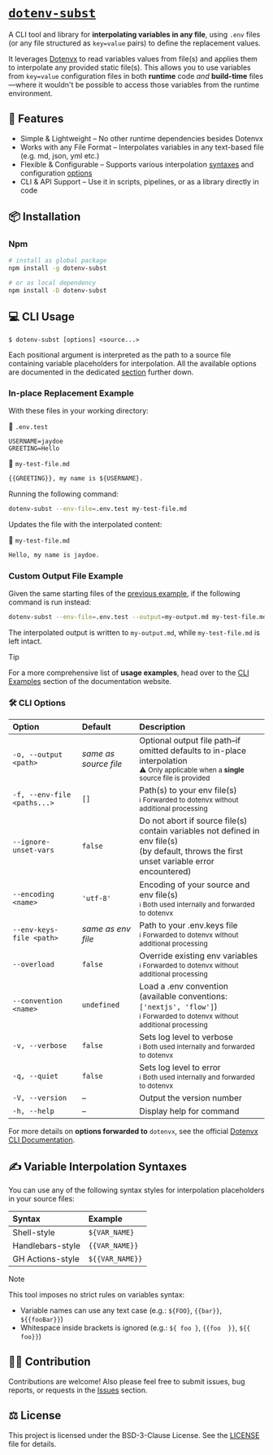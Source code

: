 # [`dotenv-subst`](https://dotenv-subst.duddu.dev)

<!-- #region intro -->
A CLI tool and library for **interpolating variables in any file**, using `.env` files (or any file structured as `key=value` pairs) to define the replacement values.

It leverages [Dotenvx](https://dotenvx.com) to read variables values from file(s) and applies them to interpolate any provided static file(s). This allows you to use variables from `key=value` configuration files in both **runtime** code *and* **build-time** files—where it wouldn't be possible to access those variables from the runtime environment.
<!-- #endregion intro -->

<!-- TODO link to docs site -->

## 🚀 Features

- Simple & Lightweight – No other runtime dependencies besides Dotenvx
- Works with any File Format – Interpolates variables in any text-based file (e.g. md, json, yml etc.)
- Flexible & Configurable – Supports various interpolation [syntaxes](#%EF%B8%8F-variable-interpolation-syntaxes) and configuration [options](#%EF%B8%8F-cli-options)
- CLI & API Support – Use it in scripts, pipelines, or as a library directly in code

## 📦 Installation

### Npm

```sh
# install as global package
npm install -g dotenv-subst

# or as local dependency
npm install -D dotenv-subst
```

## 💻 CLI Usage

`$ dotenv-subst [options] <source...>`

Each positional argument is interpreted as the path to a source file containing variable placeholders for interpolation. All the available options are documented in the dedicated [section](#%EF%B8%8F-cli-options) further down.

### In-place Replacement Example

<!-- #region cli-basic-example -->
With these files in your working directory:

📄 `.env.test`
```properties
USERNAME=jaydoe
GREETING=Hello
```
📄 `my-test-file.md`
```markdown
{{GREETING}}, my name is ${USERNAME}.
```

Running the following command:

```sh
dotenv-subst --env-file=.env.test my-test-file.md
```

Updates the file with the interpolated content:

📄 `my-test-file.md`
```markdown
Hello, my name is jaydoe.
```
<!-- #endregion cli-basic-example -->

### Custom Output File Example

Given the same starting files of the [previous example](#in-place-replacement-example), if the following command is run instead:

```sh
dotenv-subst --env-file=.env.test --output=my-output.md my-test-file.md
```

The interpolated output is written to `my-output.md`, while `my-test-file.md` is left intact.

> [!TIP]
> For a more comprehensive list of **usage examples**, head over to the [CLI Examples](https://dotenv-subst.duddu.dev/cli-examples) section of the documentation website.

### 🛠️ CLI Options

<!-- #region cli-options-table -->
| Option                       | Default                 | Description                                                                                                                                         |
| :--------------------------- | :---------------------- | :-------------------------------------------------------------------------------------------------------------------------------------------------- |
| `-o, --output <path>`        | *same as source file*   | Optional output file path–if omitted defaults to in-place interpolation<br/><sub>⚠️ Only applicable when a **single** source file is provided</sub>  |
| `-f, --env-file <paths...>`  | `[]`                    | Path(s) to your env file(s)<br/><sub>ℹ️ Forwarded to dotenvx without additional processing</sub>                                                     |
| `--ignore-unset-vars`        | `false`                 | Do not abort if source file(s) contain variables not defined in env file(s)<br/>(by default, throws the first unset variable error encountered)     |
| `--encoding <name>`          | `'utf-8'`               | Encoding of your source and env file(s)<br/><sub>ℹ️ Both used internally and forwarded to dotenvx</sub>                                              |
| `--env-keys-file <path>`     | *same as env file*      | Path to your .env.keys file<br/><sub>ℹ️ Forwarded to dotenvx without additional processing</sub>                                                     |
| `--overload`                 | `false`                 | Override existing env variables<br/><sub>ℹ️ Forwarded to dotenvx without additional processing</sub>                                                 |
| `--convention <name>`        | `undefined`             | Load a .env convention (available conventions: `['nextjs', 'flow']`)<br/><sub>ℹ️ Forwarded to dotenvx without additional processing</sub>            |
| `-v, --verbose`              | `false`                 | Sets log level to verbose<br/><sub>ℹ️ Both used internally and forwarded to dotenvx</sub>                                                            |
| `-q, --quiet`                | `false`                 | Sets log level to error<br/><sub>ℹ️ Both used internally and forwarded to dotenvx</sub>                                                              |
| `-V, --version`              | –                       | Output the version number                                                                                                                           |
| `-h, --help`                 | –                       | Display help for command                                                                                                                            |
<!-- #endregion cli-options-table -->

For more details on **options forwarded to** `dotenvx`, see the official [Dotenvx CLI Documentation](https://dotenvx.com/docs/advanced#cli).

## ✍️ Variable Interpolation Syntaxes

You can use any of the following syntax styles for interpolation placeholders in your source files:

| Syntax           | Example          |
| :--------------- | :--------------- |
| Shell-style      | `${VAR_NAME}`    |
| Handlebars-style | `{{VAR_NAME}}`   |
| GH Actions-style | `${{VAR_NAME}}`  |

> [!NOTE]
> This tool imposes no strict rules on variables syntax: 
> - Variable names can use any text case (e.g.: `${FOO}`, `{{bar}}`, `${{fooBar}}`)
> - Whitespace inside brackets is ignored (e.g.: `${ foo }`, `{{foo  }}`, `${{ foo}}`)

<!-- #region contribution -->
## 🧑‍💻 Contribution

Contributions are welcome! Also please feel free to submit issues, bug reports, or requests in the [Issues](https://github.com/duddu/dotenv-subst/issues) section.
<!-- #endregion contribution -->

<!-- #region license -->
## ⚖️ License

This project is licensed under the BSD-3-Clause License. See the [LICENSE](https://github.com/duddu/dotenv-subst/blob/main/LICENSE) file for details.
<!-- #endregion license -->
